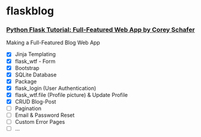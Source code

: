 # flaskblog
### [Python Flask Tutorial: Full-Featured Web App by Corey Schafer](https://www.youtube.com/watch?v=MwZwr5Tvyxo&list=PL-osiE80TeTs4UjLw5MM6OjgkjFeUxCYH)

Making a Full-Featured Blog Web App
- [x] Jinja Templating  
- [x] flask_wtf - Form  
- [x] Bootstrap  
- [x] SQLite Database  
- [x] Package  
- [x] flask_login (User Authentication)  
- [x] flask_wtf.file (Profile picture) & Update Profile  
- [x] CRUD Blog-Post  
- [ ] Pagination  
- [ ] Email & Password Reset  
- [ ] Custom Error Pages  
- [ ] ...  

